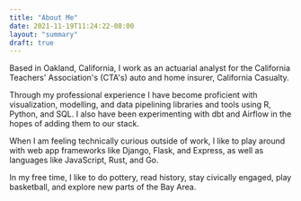 ```yaml
---
title: "About Me"
date: 2021-11-19T11:24:22-08:00
layout: "summary"
draft: true
---
```


Based in Oakland, California, I work as an actuarial analyst for the California Teachers' Association's (CTA's) auto and home insurer, California Casualty. 

Through my professional experience I have become proficient with visualization, modelling, and data pipelining libraries and tools using R, Python, and SQL. I also have been experimenting with dbt and Airflow in the hopes of adding them to our stack. 

When I am feeling technically curious outside of work, I like to play around with web app frameworks like Django, Flask, and Express, as well as languages like JavaScript, Rust, and Go.

In my free time, I like to do pottery, read history, stay civically engaged, play basketball, and explore new parts of the Bay Area.
